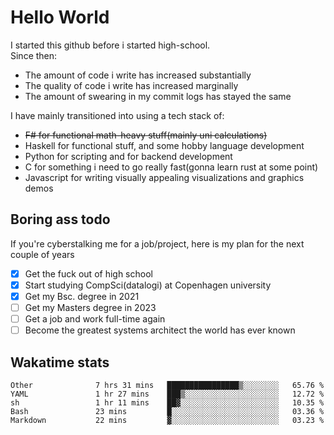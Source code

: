 # Hello World

I started this github before i started high-school.  
Since then:
- The amount of code i write has increased substantially
- The quality of code i write has increased marginally
- The amount of swearing in my commit logs has stayed the same

I have mainly transitioned into using a tech stack of:
- ~~F# for functional math-heavy stuff(mainly uni calculations)~~
- Haskell for functional stuff, and some hobby language development
- Python for scripting and for backend development
- C for something i need to go really fast(gonna learn rust at some point)
- Javascript for writing visually appealing visualizations and graphics demos

## Boring ass todo
If you're cyberstalking me for a job/project, here is my plan for the next couple of years
- [x] Get the fuck out of high school
- [x] Start studying CompSci(datalogi) at Copenhagen university
- [x] Get my Bsc. degree in 2021
- [ ] Get my Masters degree in 2023
- [ ] Get a job and work full-time again
- [ ] Become the greatest systems architect the world has ever known

## Wakatime stats
<!--START_SECTION:waka-->

```text
Other              7 hrs 31 mins   ████████████████▒░░░░░░░░   65.76 %
YAML               1 hr 27 mins    ███▒░░░░░░░░░░░░░░░░░░░░░   12.72 %
sh                 1 hr 11 mins    ██▓░░░░░░░░░░░░░░░░░░░░░░   10.35 %
Bash               23 mins         █░░░░░░░░░░░░░░░░░░░░░░░░   03.36 %
Markdown           22 mins         ▓░░░░░░░░░░░░░░░░░░░░░░░░   03.23 %
```

<!--END_SECTION:waka-->
